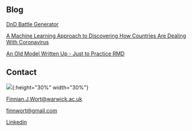 ## Blog 

[DnD Battle Generator](/dndbattle/index.html)

[A Machine Learning Approach to Discovering How Countries Are Dealing With Coronavirus](COVID_model_1.md) 

[An Old Model Written Up - Just to Practice RMD](IBDm_md.md)

## Contact 

![](image0.jpeg){:height="30%" width="30%"}

[Finnian.J.Wort@warwick.ac.uk]()

[finnwort@gmail.com]()

[Linkedin](https://www.linkedin.com/in/finnian-wort-20242917a)


